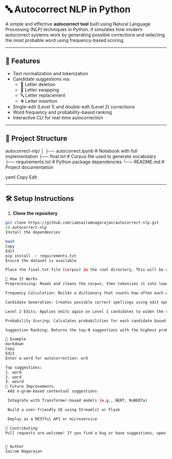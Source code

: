 # 🔤 Autocorrect NLP in Python

A simple and effective **autocorrect tool** built using Natural Language Processing (NLP) techniques in Python. It simulates how modern autocorrect systems work by generating possible corrections and selecting the most probable word using frequency-based scoring.

---

## 🚀 Features

- Text normalization and tokenization
- Candidate suggestions via:
  - 🔡 Letter deletion
  - 🔁 Letter swapping
  - 🔤 Letter replacement
  - ➕ Letter insertion
- Single-edit (Level 1) and double-edit (Level 2) corrections
- Word frequency and probability-based ranking
- Interactive CLI for real-time autocorrection

---

## 📁 Project Structure

autocorrect-nlp/
│
├── autocorrect.ipynb # Notebook with full implementation
├── final.txt # Corpus file used to generate vocabulary
├── requirements.txt # Python package dependencies
└── README.md # Project documentation

yaml
Copy
Edit

---

## 🛠️ Setup Instructions

1. **Clone the repository**

```bash
git clone https://github.com/iamsairamnagarajan/autocorrect-nlp.git
cd autocorrect-nlp
Install the dependencies

bash
Copy
Edit
pip install -r requirements.txt
Ensure the dataset is available

Place the final.txt file (corpus) in the root directory. This will be used to build the vocabulary and frequency dictionary.

🧠 How It Works
Preprocessing: Reads and cleans the corpus, then tokenizes it into lowercase words.

Frequency Calculation: Builds a dictionary that counts how often each word appears.

Candidate Generation: Creates possible correct spellings using edit operations (delete, insert, replace, swap).

Level 2 Edits: Applies edits again on Level 1 candidates to widen the correction range.

Probability Scoring: Calculates probabilities for each candidate based on frequency.

Suggestion Ranking: Returns the top-N suggestions with the highest probability.

💬 Example
markdown
Copy
Edit
Enter a word for autocorrection: wrd

Top suggestions:
1. word
2. ward
3. weird
🎯 Future Improvements
 Add n-gram-based contextual suggestions

 Integrate with Transformer-based models (e.g., BERT, RoBERTa)

 Build a user-friendly UI using Streamlit or Flask

 Deploy as a RESTful API or microservice

🤝 Contributing
Pull requests are welcome! If you find a bug or have suggestions, open an issue or fork and submit a PR. Let’s build something cool together. 😎


👤 Author
Sairam Nagarajan
